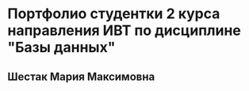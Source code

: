 # Портфолио студентки 2 курса направления ИВТ по дисциплине "Базы данных"
## Шестак Мария Максимовна 

#
